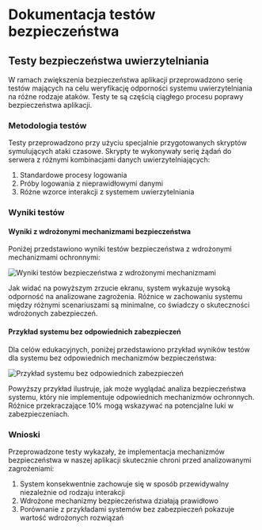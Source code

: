 # Dokumentacja testów bezpieczeństwa

## Testy bezpieczeństwa uwierzytelniania

W ramach zwiększenia bezpieczeństwa aplikacji przeprowadzono serię testów mających na celu weryfikację odporności systemu uwierzytelniania na różne rodzaje ataków. Testy te są częścią ciągłego procesu poprawy bezpieczeństwa aplikacji.

### Metodologia testów

Testy przeprowadzono przy użyciu specjalnie przygotowanych skryptów symulujących ataki czasowe. Skrypty te wykonywały serię żądań do serwera z różnymi kombinacjami danych uwierzytelniających:

1. Standardowe procesy logowania
2. Próby logowania z nieprawidłowymi danymi
3. Różne wzorce interakcji z systemem uwierzytelniania

### Wyniki testów

#### Wyniki z wdrożonymi mechanizmami bezpieczeństwa

Poniżej przedstawiono wyniki testów bezpieczeństwa z wdrożonymi mechanizmami ochronnymi:

![Wyniki testów bezpieczeństwa z wdrożonymi mechanizmami](https://i.gyazo.com/368b553064b63eb68ad2ea7109535f91.png)

Jak widać na powyższym zrzucie ekranu, system wykazuje wysoką odporność na analizowane zagrożenia. Różnice w zachowaniu systemu między różnymi scenariuszami są minimalne, co świadczy o skuteczności wdrożonych zabezpieczeń.

#### Przykład systemu bez odpowiednich zabezpieczeń

Dla celów edukacyjnych, poniżej przedstawiono przykład wyników testów dla systemu bez odpowiednich mechanizmów bezpieczeństwa:

![Przykład systemu bez odpowiednich zabezpieczeń](https://i.gyazo.com/550b5091fccf608953cbef0b24c92fb7.png)

Powyższy przykład ilustruje, jak może wyglądać analiza bezpieczeństwa systemu, który nie implementuje odpowiednich mechanizmów ochronnych. Różnice przekraczające 10% mogą wskazywać na potencjalne luki w zabezpieczeniach.

### Wnioski

Przeprowadzone testy wykazały, że implementacja mechanizmów bezpieczeństwa w naszej aplikacji skutecznie chroni przed analizowanymi zagrożeniami:

1. System konsekwentnie zachowuje się w sposób przewidywalny niezależnie od rodzaju interakcji
2. Wdrożone mechanizmy bezpieczeństwa działają prawidłowo
3. Porównanie z przykładami systemów bez zabezpieczeń pokazuje wartość wdrożonych rozwiązań
